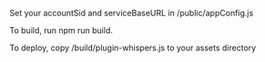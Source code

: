 Set your accountSid and serviceBaseURL in /public/appConfig.js

To build, run npm run build.

To deploy, copy /build/plugin-whispers.js to your assets directory

